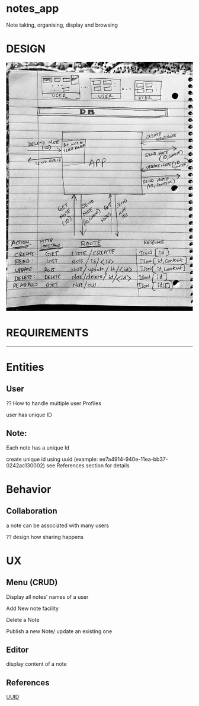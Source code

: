 # notes_app
Note taking, organising, display and browsing
# DESIGN
![Design Diagram](https://github.com/mvdspk/notes_app/blob/requirements/mocks1/D0FE4E17-65AD-4AFB-BC45-390D81E4FEED.jpeg)

# REQUIREMENTS
---
# Entities
## User
?? How to handle multiple user Profiles

user has unique ID

## Note:
Each note has a unique Id

create unique id using uuid (example: ee7a4914-940e-11ea-bb37-0242ac130002)
see References section for details

# Behavior
## Collaboration
a note can be associated with many users

?? design how sharing happens

# UX
## Menu (CRUD)
Display all notes' names of a user

Add New note facility

Delete a Note

Publish a new Note/ update an existing one

## Editor
display content of a note

## References
[UUID](https://www.uuidgenerator.net/version1)
